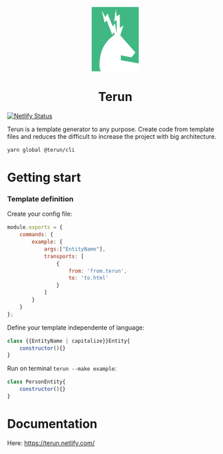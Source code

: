 
<div align="center">
    <img src="packages/terun-doc/docs/.vuepress/public/logo.svg" height="150">
    <h1>Terun</h1>
</div>


[![Netlify Status](https://api.netlify.com/api/v1/badges/ca5d79ef-8e9e-4325-a357-27f180eff7c1/deploy-status)](https://app.netlify.com/sites/loving-nobel-792891/deploys)

Terun is a template generator to any purpose. Create code from template files and reduces the difficult to increase the project with big architecture.

```txt
yarn global @terun/cli
```

# Getting start


### Template definition


Create your config file:

```javascript
module.exports = {
    commands: {
        example: {
            args:["EntityName"],
            transports: [
                {
                    from: 'from.terun',
                    to: 'to.html'
                }
            ]
        }
    }
};
```

Define your template independente of language:

```javascript
class {{EntityName | capitalize}}Entity{
    constructor(){}
}
```

Run on terminal `terun --make example`:

```javascript
class PersonEntity{
    constructor(){}
}
```

# Documentation

Here: https://terun.netlify.com/